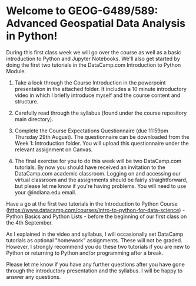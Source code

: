 # Welcome to GEOG-G489/589: Advanced Geospatial Data Analysis in Python! 

During this first class week we will go over the course as well as a basic introduction to Python and Jupyter Notebooks. We'll also get started by doing the first two tutorials in the DataCamp.com Introduction to Python Module.

1) Take a look through the Course Introduction in the powerpoint presentation in the attached folder. It includes a 10 minute introductory video in which I briefly introduce myself and the course content and structure.

2) Carefully read through the syllabus (found under the course repository main directory). 

3) Complete the Course Expectations Questionnaire (due 11:59pm Thursday 29th August). The questionnaire can be downloaded from the Week 1: Introduction folder. You will upload this questionnaire under the relevant assignment on Canvas.

4) The final exercise for you to do this week will be two DataCamp.com tutorials. By now you should have received an invitation to the DataCamp.com academic classroom. Logging on and accessing our virtual classroom and the assignments should be fairly straightforward, but please let me know if you're having problems. You will need to use your @indiana.edu email.

Have a go at the first two tutorials in the Introduction to Python Course (https://www.datacamp.com/courses/intro-to-python-for-data-science) - Python Basics and Python Lists - before the beginning of our first class on the 4th September. 

As I explained in the video and syllabus, I will occasionally set DataCamp tutorials as optional "homework" assignments. These will not be graded. However, I strongly recommend you do these two tutorials if you are new to Python or returning to Python and/or programming after a break. 

Please let me know if you have any further questions after you have gone through the introductory presentation and the syllabus. I will be happy to answer any questions.
